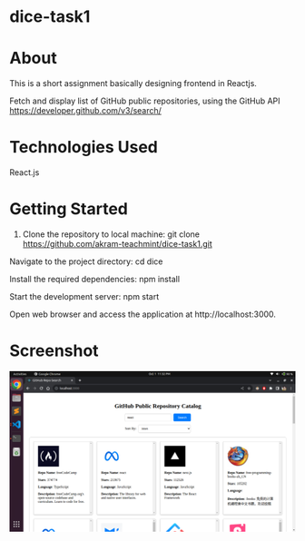 # dice-task1

# About
This is a short assignment basically designing frontend in Reactjs.

Fetch and display list of GitHub public repositories,
using the GitHub API
 https://developer.github.com/v3/search/

# Technologies Used
React.js


# Getting Started
1. Clone the repository to local machine:
git clone https://github.com/akram-teachmint/dice-task1.git

Navigate to the project directory:
cd dice

Install the required dependencies:
npm install

Start the development server:
npm start

Open web browser and access the application at http://localhost:3000.

# Screenshot
![Screenshot](screenshot.png)